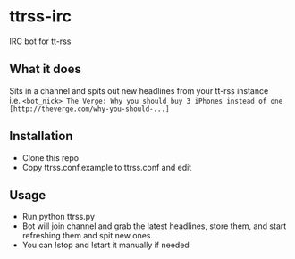# ttrss-irc
IRC bot for tt-rss

## What it does
Sits in a channel and spits out new headlines from your tt-rss instance  
i.e. ```<bot_nick> The Verge: Why you should buy 3 iPhones instead of one
[http://theverge.com/why-you-should-...]```

## Installation
- Clone this repo
- Copy ttrss.conf.example to ttrss.conf and edit

## Usage
- Run python ttrss.py
- Bot will join channel and grab the latest headlines, store them, and start
refreshing them and spit new ones.
- You can !stop and !start it manually if needed
